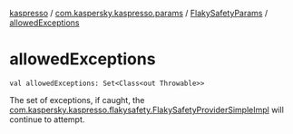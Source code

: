 [kaspresso](../../index.md) / [com.kaspersky.kaspresso.params](../index.md) / [FlakySafetyParams](index.md) / [allowedExceptions](./allowed-exceptions.md)

# allowedExceptions

`val allowedExceptions: Set<Class<out Throwable>>`

The set of exceptions, if caught, the [com.kaspersky.kaspresso.flakysafety.FlakySafetyProviderSimpleImpl](../../com.kaspersky.kaspresso.flakysafety/-flaky-safety-provider-simple-impl/index.md) will continue
to attempt.

